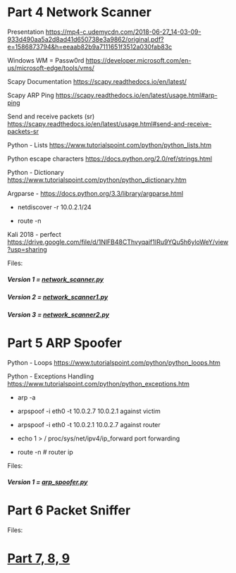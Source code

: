 # Part 4 Network Scanner

Presentation https://mp4-c.udemycdn.com/2018-06-27_14-03-09-933d490aa5a2d8ad41d650738e3a9862/original.pdf?e=1586873794&h=eeaab82b9a7111651f3512a030fab83c

Windows WM = Passw0rd https://developer.microsoft.com/en-us/microsoft-edge/tools/vms/

Scapy Documentation https://scapy.readthedocs.io/en/latest/

Scapy ARP Ping https://scapy.readthedocs.io/en/latest/usage.html#arp-ping

Send and receive packets (sr) https://scapy.readthedocs.io/en/latest/usage.html#send-and-receive-packets-sr

Python - Lists https://www.tutorialspoint.com/python/python_lists.htm

Python escape characters https://docs.python.org/2.0/ref/strings.html

Python - Dictionary https://www.tutorialspoint.com/python/python_dictionary.htm

Argparse - https://docs.python.org/3.3/library/argparse.html

- netdiscover -r 10.0.2.1/24

- route -n

Kali 2018 - perfect https://drive.google.com/file/d/1NlFB48CThvyqaif1IRu9YQu5h6yloWeY/view?usp=sharing

Files:

##### Version 1 = [network_scanner.py](https://github.com/n3m351d4/Snippets-and-notes-from-course-Learn-Python-Ethical-Hacking/blob/master/network_scanner.py)

##### Version 2 = [network_scanner1.py](https://github.com/n3m351d4/Snippets-and-notes-from-course-Learn-Python-Ethical-Hacking/blob/master/network_scanner1.py)

##### Version 3 = [network_scanner2.py](https://github.com/n3m351d4/Snippets-and-notes-from-course-Learn-Python-Ethical-Hacking/blob/master/network_scanner2.py)

# Part 5 ARP Spoofer

Python - Loops https://www.tutorialspoint.com/python/python_loops.htm

Python - Exceptions Handling https://www.tutorialspoint.com/python/python_exceptions.htm

- arp -a

- arpspoof -i eth0 -t 10.0.2.7 10.0.2.1 against victim

- arpspoof -i eth0 -t 10.0.2.1 10.0.2.7 against router

- echo 1 > / proc/sys/net/ipv4/ip_forward port forwarding

- route -n # router ip

Files:
##### Version 1 = [arp_spoofer.py](https://github.com/n3m351d4/Snippets-and-notes-from-course-Learn-Python-Ethical-Hacking/blob/master/arp_spoofer.py)


# Part 6 Packet Sniffer

Files:


# [Part 7, 8, 9](https://github.com/n3m351d4/Snippets-and-notes-from-course-Learn-Python-Ethical-Hacking/blob/master/7-9.md)
